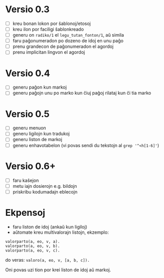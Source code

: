 Versio 0.3
==========
* [ ] kreu bonan lokon por ŝablonoj/etosoj
* [ ] kreu ilon por faciligi ŝablonkreado
* [ ] generu on `radiko/1` el `legu_tutan_fonton/1`, aŭ simila
* [ ] faru paĝonumeradon po dozeno de idoj en unu paĝo
* [ ] prenu grandecon de paĝonumeradon el agordoj
* [ ] prenu implicitan lingvon el agordoj

Versio 0.4
==========
* [ ] generu paĝon kun markoj
* [ ] generu paĝojn unu po marko kun ĉiuj paĝoj rilataj kun ĉi tia marko

Versio 0.5
==========
* [ ] generu menuon
* [ ] generu ligilojn kun tradukoj
* [ ] generu liston de markoj
* [ ] generu enhavotabelon (vi povas sendi du tekstojn al `grep '^<h[1-6]'`)

Versio 0.6+
==========
* [ ] faru kaŝejon
* [ ] metu iajn dosierojn e.g. bildojn
* [ ] priskribu kodumadajn eblecojn

Ekpensoj
========
- faru liston de idoj (ankaŭ kun ligiloj)
- aŭtomate kreu multivalorajn listojn, ekzemplo:

```
valorparto(a, eo, v, a).
valorparto(a, eo, v, b).
valorparto(a, eo, v, c).
```

do veras: `valoro(a, eo, v, [a, b, c]).`

Oni povas uzi tion por krei liston de idoj aŭ markoj.
